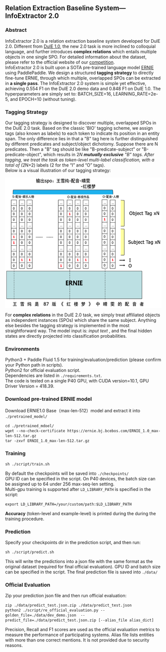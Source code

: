 ## Relation Extraction Baseline System—InfoExtractor 2.0  
### Abstract  
InfoExtractor 2.0 is a relation extraction baseline system developed for DuIE 2.0.
Different from [DuIE 1.0](http://lic2019.ccf.org.cn/kg), the new 2.0 task is more inclined to colloquial language, and further introduces **complex relations** which entails multiple objects in one single SPO.
For detailed information about the dataset, please refer to the official website of our [competition](http://bjyz-ai.epc.baidu.com/aistudio/competition/detail/34?isFromCcf=true).  
InfoExtractor 2.0 is built upon a SOTA pre-trained language model [ERNIE](https://arxiv.org/abs/1904.09223) using PaddlePaddle.
We design a structured **tagging strategy** to directly fine-tune ERNIE, through which multiple, overlapped SPOs can be extracted in **a single pass**.
The InfoExtractor 2.0 system is simple yet effective, achieving 0.554 F1 on the DuIE 2.0 demo data and 0.848 F1 on DuIE 1.0.
The hyperparameters are simply set to: BATCH_SIZE=16, LEARNING_RATE=2e-5, and EPOCH=10 (without tuning).

### Tagging Strategy  
Our tagging strategy is designed to discover multiple, overlapped SPOs in the DuIE 2.0 task.
Based on the classic 'BIO' tagging scheme, we assign tags (also known as labels) to each token to indicate its position in an entity span.
The only difference lies in that a "B" tag here is further distinguished by different predicates and subject/object dichotomy.
Suppose there are N predicates. Then a "B" tag should be like "B-predicate-subject" or "B-predicate-object",
which results in 2*N **mutually exclusive** "B" tags.
After tagging, we treat the task as token-level multi-label classification, with a total of (2*N+2) labels (2 for the “I” and “O” tags).  
Below is a visual illustration of our tagging strategy:
<div  align="center">  
<img src="./tagging_strategy.png" width = "550" height = "420" alt="Tagging Strategy" align=center />
</div>

For **complex relations** in the DuIE 2.0 task, we simply treat affiliated objects as independent instances (SPOs) which share the same subject.
Anything else besides the tagging strategy is implemented in the most straightforward way. The model input is:
 <CLS> *input text* <SEP>, and the final hidden states are directly projected into classification probabilities.

### Environments  
Python3 + Paddle Fluid 1.5 for training/evaluation/prediction (please confirm your Python path in scripts).  
Python2 for official evaluation script.  
Dependencies are listed in `./requirements.txt`.  
The code is tested on a single P40 GPU, with CUDA version=10.1, GPU Driver Version = 418.39.

### Download pre-trained ERNIE model  
Download ERNIE1.0 Base（max-len-512）model and extract it into `./pretrained_model/`  
```
cd ./pretrained_mdoel/
wget --no-check-certificate https://ernie.bj.bcebos.com/ERNIE_1.0_max-len-512.tar.gz
tar -zxvf ERNIE_1.0_max-len-512.tar.gz
```
### Training  
```
sh ./script/train.sh
```
By default the checkpoints will be saved into `./checkpoints/`  
GPU ID can be specified in the script. On P40 devices, the batch size can be assigned up to 64 under 256 max-seq-len setting.  
Multi-gpu training is supported after `LD_LIBRARY_PATH` is specified in the script:  
```
export LD_LIBRARY_PATH=/your/custom/path:$LD_LIBRARY_PATH
```
**Accuracy** (token-level and example-level) is printed during the during the training procedure.

### Prediction  
Specify your checkpoints dir in the prediction script, and then run:
```
sh ./script/predict.sh
```
This will write the predictions into a json file with the same format as the original dataset (required for final official evaluation). GPU ID and batch size can be specified in the script. The final prediction file is saved into `./data/`

### Official Evaluation  
Zip your prediction json file and then run official evaluation:
```
zip ./data/predict_test.json.zip ./data/predict_test.json
python2 ./script/re_official_evaluation.py --golden_file=./data/dev_demo.json  --predict_file=./data/predict_test.json.zip [--alias_file alias_dict]
```
Precision, Recall and F1 scores are used as the official evaluation metrics to measure the performance of participating systems. Alias file lists entities with more than one correct mentions. It is not provided due to security reasons.
